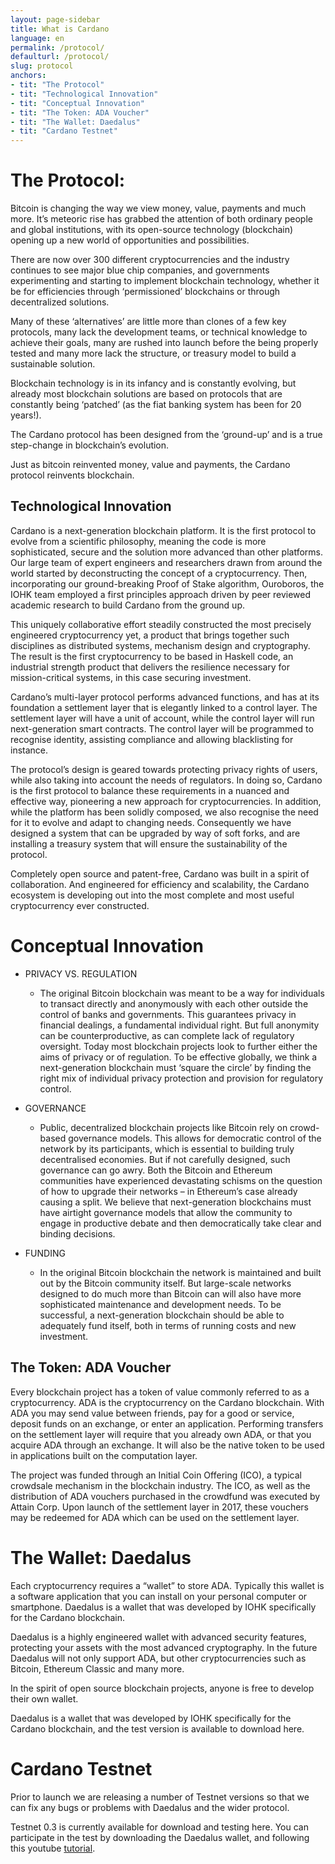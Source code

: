```yaml
---
layout: page-sidebar
title: What is Cardano
language: en
permalink: /protocol/
defaulturl: /protocol/
slug: protocol
anchors:
- tit: "The Protocol"
- tit: "Technological Innovation"
- tit: "Conceptual Innovation"
- tit: "The Token: ADA Voucher"
- tit: "The Wallet: Daedalus"
- tit: "Cardano Testnet"
---
```


# The Protocol:

Bitcoin is changing the way we view money, value, payments and much more. It’s meteoric rise has grabbed the attention of both ordinary people and global institutions, with its open-source technology (blockchain) opening up a new world of opportunities and possibilities.

There are now over 300 different cryptocurrencies and the industry continues to see major blue chip companies, and governments experimenting and starting to implement blockchain technology, whether it be for efficiencies through ‘permissioned’ blockchains or through decentralized solutions.

Many of these ‘alternatives’ are little more than clones of a few key protocols, many lack the development teams, or technical knowledge to achieve their goals, many are rushed into launch before the being properly tested and many more lack the structure, or treasury model to build a sustainable solution.

Blockchain technology is in its infancy and is constantly evolving, but already most blockchain solutions are based on protocols that are constantly being ‘patched’ (as the fiat banking system has been for 20 years!). 

The Cardano protocol has been designed from the ‘ground-up’ and is a true step-change in blockchain’s evolution.

Just as bitcoin reinvented money, value and payments, the Cardano protocol reinvents blockchain.

## Technological Innovation

Cardano is a next-generation blockchain platform. It is the first protocol to evolve from a scientific philosophy, meaning the code is more sophisticated, secure and the solution more advanced than other platforms. Our large team of expert engineers and researchers drawn from around the world started by deconstructing the concept of a cryptocurrency. Then, incorporating our ground-breaking Proof of Stake algorithm, Ouroboros, the IOHK team employed a first principles approach driven by peer reviewed academic research to build Cardano from the ground up.

This uniquely collaborative effort steadily constructed the most precisely engineered cryptocurrency yet, a product that brings together such disciplines as distributed systems, mechanism design and cryptography. The result is the first cryptocurrency to be based in Haskell code, an industrial strength product that delivers the resilience necessary for mission-critical systems, in this case securing investment.

Cardano’s multi-layer protocol performs advanced functions, and has at its foundation a settlement layer that is elegantly linked to a control layer. The settlement layer will have a unit of account, while the control layer will run next-generation smart contracts. The control layer will be programmed to recognise identity, assisting compliance and allowing blacklisting for instance.

The protocol’s design is geared towards protecting privacy rights of users, while also taking into account the needs of regulators. In doing so, Cardano is the first protocol to balance these requirements in a nuanced and effective way, pioneering a new approach for cryptocurrencies. In addition, while the platform has been solidly composed, we also recognise the need for it to evolve and adapt to changing needs. Consequently we have designed a system that can be upgraded by way of soft forks, and are installing a treasury system that will ensure the sustainability of the protocol.

Completely open source and patent-free, Cardano was built in a spirit of collaboration. And engineered for efficiency and scalability, the Cardano ecosystem is developing out into the most complete and most useful cryptocurrency ever constructed.

# Conceptual Innovation

* PRIVACY VS. REGULATION
  * The original Bitcoin blockchain was meant to be a way for individuals to transact directly and anonymously with each other outside the control of banks and governments. This guarantees privacy in financial dealings, a fundamental individual right. But full anonymity can be counterproductive, as can complete lack of regulatory oversight. Today most blockchain projects look to further either the aims of privacy or of regulation. To be effective globally, we think a next-generation blockchain must ‘square the circle’ by finding the right mix of individual privacy protection and provision for regulatory control.

* GOVERNANCE
  * Public, decentralized blockchain projects like Bitcoin rely on crowd-based governance models. This allows for democratic control of the network by its participants, which is essential to building truly decentralised economies. But if not carefully designed, such governance can go awry. Both the Bitcoin and Ethereum communities have experienced devastating schisms on the question of how to upgrade their networks – in Ethereum’s case already causing a split. We believe that next-generation blockchains must have airtight governance models that allow the community to engage in productive debate and then democratically take clear and binding decisions.

* FUNDING
  * In the original Bitcoin blockchain the network is maintained and built out by the Bitcoin community itself. But large-scale networks designed to do much more than Bitcoin can will also have more sophisticated maintenance and development needs. To be successful, a next-generation blockchain should be able to adequately fund itself, both in terms of running costs and new investment.

## The Token: ADA Voucher

Every blockchain project has a token of value commonly referred to as a cryptocurrency. ADA is the cryptocurrency on the Cardano blockchain. With ADA you may send value between friends, pay for a good or service, deposit funds on an exchange, or enter an application. Performing transfers on the settlement layer will require that you already own ADA, or that you acquire ADA through an exchange. It will also be the native token to be used in applications built on the computation layer.
 
The project was funded through an Initial Coin Offering (ICO), a typical crowdsale mechanism in the blockchain industry. The ICO, as well as the distribution of ADA vouchers purchased in the crowdfund was executed by Attain Corp. Upon launch of the settlement layer in 2017, these vouchers may be redeemed for ADA which can be used on the settlement layer.

# The Wallet: Daedalus

 
Each cryptocurrency requires a “wallet” to store ADA. Typically this wallet is a software application that you can install on your personal computer or smartphone. Daedalus is a wallet that was developed by IOHK specifically for the Cardano blockchain.

Daedalus is a highly engineered wallet with advanced security features, protecting your assets with the most advanced cryptography. In the future Daedalus will not only support ADA, but other cryptocurrencies such as Bitcoin, Ethereum Classic and many more.
 
In the spirit of open source blockchain projects, anyone is free to develop their own wallet.

Daedalus is a wallet that was developed by IOHK specifically for the Cardano blockchain, and the test version is available to download here.


# Cardano Testnet

Prior to launch we are releasing a number of Testnet versions so that we can fix any bugs or problems with Daedalus and the wider protocol.

Testnet 0.3 is currently available for download and testing  here.
You can participate in the test by downloading the Daedalus wallet, and following this youtube [tutorial](https://www.youtube.com/watch?v=jfv7Ha8cPps).
